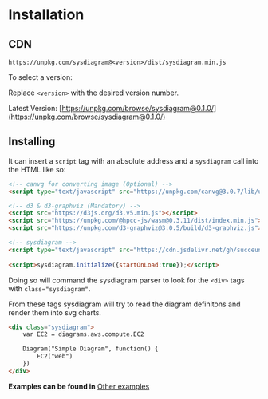 

# Installation

## CDN

```
https://unpkg.com/sysdiagram@<version>/dist/sysdiagram.min.js
```

To select a version:

Replace `<version>` with the desired version number.

Latest Version: [https://unpkg.com/browse/sysdiagram@0.1.0/](https://unpkg.com/browse/sysdiagram@0.1.0/)

## Installing

It can insert a `script` tag with an absolute address and a `sysdiagram` call into the HTML like so:

```html
<!-- canvg for converting image (Optional) -->
<script type="text/javascript" src="https://unpkg.com/canvg@3.0.7/lib/umd.js"></script>

<!-- d3 & d3-graphviz (Mandatory) -->
<script src="https://d3js.org/d3.v5.min.js"></script>
<script src="https://unpkg.com/@hpcc-js/wasm@0.3.11/dist/index.min.js"></script>
<script src="https://unpkg.com/d3-graphviz@3.0.5/build/d3-graphviz.js"></script>

<!-- sysdiagram -->
<script type="text/javascript" src="https://cdn.jsdelivr.net/gh/succeun/sysdiagram@master/sysdiagram.min.js"></script>
  
<script>sysdiagram.initialize({startOnLoad:true});</script>
```

Doing so will command the sysdiagram parser to look for the `<div>` tags with `class="sysdiagram"`. 

From these tags sysdiagram will try to read the diagram definitons and render them into svg charts.

```html
<div class="sysdiagram">
	var EC2 = diagrams.aws.compute.EC2

	Diagram("Simple Diagram", function() {
		EC2("web")
	})
</div>
```

 **Examples can be found in** [Other examples](getting-started/examples)



